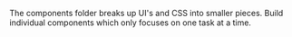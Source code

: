 The components folder breaks up UI's and CSS into smaller pieces. Build individual components which only focuses on one task at a time.
